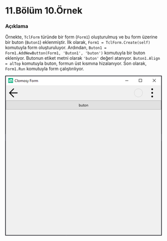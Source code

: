 # 11.Bölüm 10.Örnek

### Açıklama

Örnekte, `TclForm` türünde bir form (`Form1`) oluşturulmuş ve bu form üzerine bir buton (`Buton1`) eklenmiştir. İlk olarak, `Form1 = TclForm.Create(self)` komutuyla form oluşturuluyor. Ardından, `Buton1 = Form1.AddNewButton(Form1, 'Buton1', 'buton')` komutuyla bir buton ekleniyor. Butonun etiket metni olarak `'buton'` değeri atanıyor. `Buton1.Align = alTop` komutuyla buton, formun üst kısmına hizalanıyor. Son olarak, `Form1.Run` komutuyla form çalıştırılıyor.

![Bolum 11-Örnek 10](Bolum11_Ornek10.png)